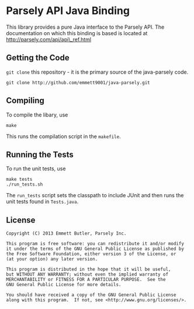Parsely API Java Binding
========================

This library provides a pure Java interface to the Parsely API. The
documentation on which this binding is based is located at http://parsely.com/api/api\_ref.html

Getting the Code
----------------

`git clone` this repository - it is the primary source of the java-parsely code.

    git clone http://github.com/emmett9001/java-parsely.git

Compiling
---------

To compile the libary, use

    make

This runs the compilation script in the `makefile`.

Running the Tests
-----------------

To run the unit tests, use

    make tests
    ./run_tests.sh

The `run_tests` script sets the classpath to include JUnit and then runs the
unit tests found in `Tests.java`.

License
-------

    Copyright (C) 2013 Emmett Butler, Parsely Inc.

    This program is free software: you can redistribute it and/or modify
    it under the terms of the GNU General Public License as published by
    the Free Software Foundation, either version 3 of the License, or
    (at your option) any later version.

    This program is distributed in the hope that it will be useful,
    but WITHOUT ANY WARRANTY; without even the implied warranty of
    MERCHANTABILITY or FITNESS FOR A PARTICULAR PURPOSE.  See the
    GNU General Public License for more details.

    You should have received a copy of the GNU General Public License
    along with this program.  If not, see <http://www.gnu.org/licenses/>.
